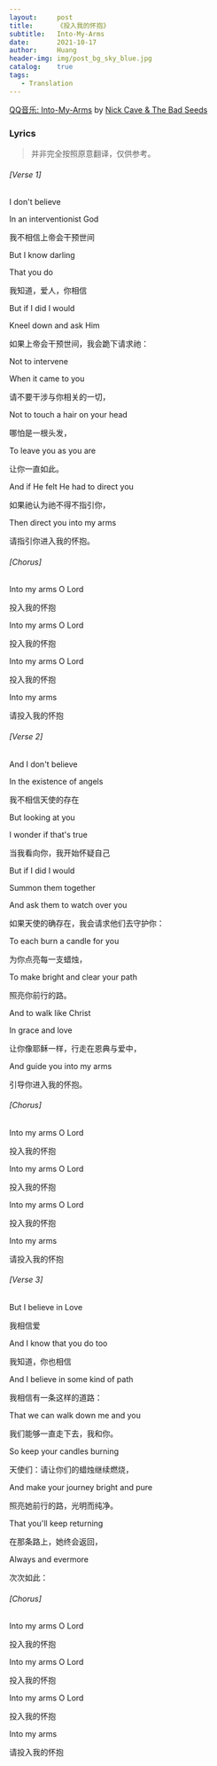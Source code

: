 ```yaml
---
layout:     post
title:      《投入我的怀抱》
subtitle:   Into-My-Arms
date:       2021-10-17
author:     Huang
header-img: img/post_bg_sky_blue.jpg
catalog:    true
tags:
   - Translation
---
```


[QQ音乐: Into-My-Arms](https://y.qq.com/n/ryqq/songDetail/003HdvqD2NjlcN) by [Nick Cave & The Bad Seeds](https://www.nickcave.com/)

### Lyrics
> 并非完全按照原意翻译，仅供参考。

###### [Verse 1]

I don&apos;t believe

In an interventionist God

我不相信上帝会干预世间

But I know darling

That you do

我知道，爱人，你相信

But if I did I would

Kneel down and ask Him

如果上帝会干预世间，我会跪下请求祂：

Not to intervene

When it came to you

请不要干涉与你相关的一切，

Not to touch a hair on your head

哪怕是一根头发，

To leave you as you are

让你一直如此。

And if He felt He had to direct you

如果祂认为祂不得不指引你，

Then direct you into my arms

请指引你进入我的怀抱。

###### [Chorus]

Into my arms O Lord

投入我的怀抱

Into my arms O Lord

投入我的怀抱

Into my arms O Lord

投入我的怀抱

Into my arms

请投入我的怀抱

###### [Verse 2]

And I don&apos;t believe

In the existence of angels

我不相信天使的存在

But looking at you

I wonder if that&apos;s true

当我看向你，我开始怀疑自己

But if I did I would

Summon them together

And ask them to watch over you

如果天使的确存在，我会请求他们去守护你：

To each burn a candle for you

为你点亮每一支蜡烛，

To make bright and clear your path

照亮你前行的路。

And to walk like Christ

In grace and love

让你像耶稣一样，行走在恩典与爱中，

And guide you into my arms

引导你进入我的怀抱。

###### [Chorus]

Into my arms O Lord

投入我的怀抱

Into my arms O Lord

投入我的怀抱

Into my arms O Lord

投入我的怀抱

Into my arms

请投入我的怀抱

###### [Verse 3]

But I believe in Love

我相信爱

And I know that you do too

我知道，你也相信

And I believe in some kind of path

我相信有一条这样的道路：

That we can walk down me and you

我们能够一直走下去，我和你。

So keep your candles burning

天使们：请让你们的蜡烛继续燃烧，

And make your journey bright and pure

照亮她前行的路，光明而纯净。

That you&apos;ll keep returning

在那条路上，她终会返回，

Always and evermore

次次如此：

###### [Chorus]

Into my arms O Lord

投入我的怀抱

Into my arms O Lord

投入我的怀抱

Into my arms O Lord

投入我的怀抱

Into my arms

请投入我的怀抱
